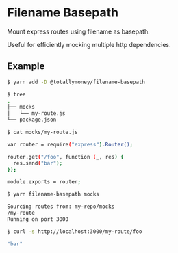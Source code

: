 # Filename Basepath

Mount express routes using filename as basepath.

Useful for efficiently mocking multiple http dependencies.

## Example

```bash
$ yarn add -D @totallymoney/filename-basepath
```

```bash
$ tree
.
├── mocks
│   └── my-route.js
└── package.json
```

```bash
$ cat mocks/my-route.js

var router = require("express").Router();

router.get("/foo", function (_, res) {
  res.send("bar");
});

module.exports = router;
```

```bash
$ yarn filename-basepath mocks

Sourcing routes from: my-repo/mocks
/my-route
Running on port 3000
```

```bash
$ curl -s http://localhost:3000/my-route/foo

"bar"
```
